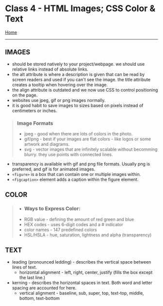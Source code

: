 # Class 4 - HTML Images; CSS Color & Text

[Home](https://justinhamerly.github.io/reading-notes/)

---

## IMAGES

- should be stored natively to your project/webpage.  we should use relative links instead of absolute links.
- the alt attribute is where a description is given that can be read by screen readers and used if you can't see the image.  the title attribute creates a tooltip when hovering over the image.
- the align attribute is outdated and we now use CSS to control positioning on the page.
- websites use jpeg, gif or png images normally.  
- it is good habit to save images to sizes based on pixels instead of centimeters or inches. 

>### Image Formats
>- jpeg - good when there are lots of colors in the photo.
>- gif/png - best if your images are flat colors - like logos or some artwork and diagrams.
>- svg - vector images that are infinitely scalable without becomming blurry.  they use points with connected lines.

- transparency is available with gif and png file formats.  Usually png is preferred, and gif is for animated images.
- `<figure>` is a box that can contain one or multiple images within.  
- `<figcaption>` element adds a caption within the figure element.

## COLOR

>- ### Ways to Express Color:
>- RGB value - defining the amount of red green and blue
>- HEX codes - uses 6-digit codes and a # indicator
>- color names - 147 predefined colors
>- HSL/HSLA - hue, saturation, lightness and alpha (transparency)

## TEXT

- leading (pronounced ledding) - describes the vertical space between lines of text.
  - horizontal alignment - left, right, center, justify (fills the box except the last line.)
- kerning - describes the horizontal spaces in text.  Both word and letter spacing are accounted for here.
  - vertical alignment - baseline, sub, super, top, text-top, middle, bottom, text-bottom